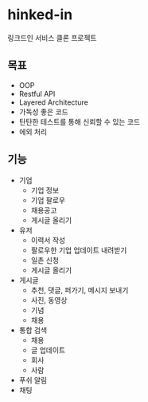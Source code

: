 # hinked-in

링크드인 서비스 클론 프로젝트

## 목표
- OOP
- Restful API
- Layered Architecture
- 가독성 좋은 코드
- 탄탄한 테스트를 통해 신뢰할 수 있는 코드
- 에외 처리

## 기능

- 기업
    - 기업 정보
    - 기업 팔로우
    - 채용공고
    - 게시글 올리기
- 유저
    - 이력서 작성
    - 팔로우한 기업 업데이트 내려받기
    - 일촌 신청
    - 게시글 올리기
- 게시글
    - 추천, 댓글, 퍼가기, 메시지 보내기
    - 사진, 동영상
    - 기념
    - 채용
- 통합 검색
    - 채용
    - 글 업데이트
    - 회사
    - 사람
- 푸쉬 알림
- 채팅
